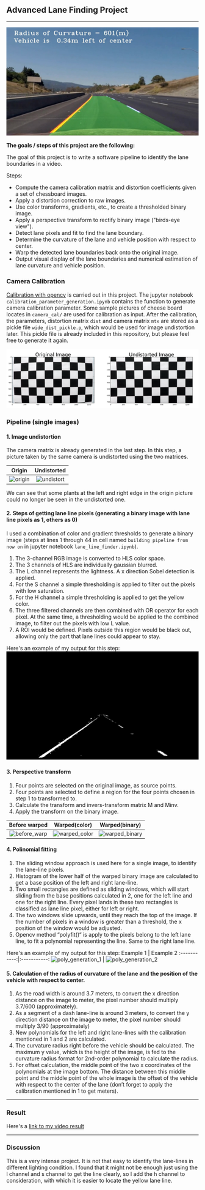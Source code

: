 ## Advanced Lane Finding Project

---

![Lanes Image](./examples/video_snapshot.png)

**The goals / steps of this project are the following:**

The goal of this project is to write a software pipeline to identify the lane boundaries in a video.

Steps:
* Compute the camera calibration matrix and distortion coefficients given a set of chessboard images.
* Apply a distortion correction to raw images.
* Use color transforms, gradients, etc., to create a thresholded binary image.
* Apply a perspective transform to rectify binary image ("birds-eye view").
* Detect lane pixels and fit to find the lane boundary.
* Determine the curvature of the lane and vehicle position with respect to center.
* Warp the detected lane boundaries back onto the original image.
* Output visual display of the lane boundaries and numerical estimation of lane curvature and vehicle position.

[//]: # (Image References)

[image1]: ./examples/undistort_output.png "Undistorted"
[image2]: ./test_images/test1.jpg "Road Transformed"
[image3]: ./examples/binary_combo_example.jpg "Binary Example"
[image4]: ./examples/warped_straight_lines.jpg "Warp Example"
[image5]: ./examples/color_fit_lines.jpg "Fit Visual"
[image6]: ./examples/example_output.jpg "Output"
[video1]: ./project_video.mp4 "Video"
[image7]: ./examples/video_snapshot.png "video_snapshot"
[image8]: ./examples/origin.png "origin"
[image9]: ./examples/undistort.png "undistort"
[image10]: ./examples/binary_roi.png "binary_roi"
[image11]: ./examples/before_warp.png "before_warp"
[image12]: ./examples/warped_color.png "warped_color"
[image13]: ./examples/warped_binary.png "warped_binary"
[image14]: ./examples/poly_generation_1.png "poly_generation_1"
[image15]: ./examples/poly_generation_2.png "poly_generation_2"
[video2]: ./examples/project_video_out.mp4 "video_out"

### Camera Calibration

[Calibration with opencv](https://docs.opencv.org/2.4/doc/tutorials/calib3d/camera_calibration/camera_calibration.html) is carried out in this project. The jupyter notebook `calibration_parameter_generation.ipynb` contains the function to generate camera calibration parameter. Some sample pictures of cheese board locates in `camera_cal/` are used for calibration as input. After the calibration, the parameters, distortion matrix `dist` and camera matrix `mtx` are stored as a pickle file `wide_dist_pickle.p`, which would be used for image undistortion later. This pickle file is already included in this repository, but please feel free to generate it again.

![alt text][image1]

### Pipeline (single images)

#### 1. Image undistortion

The camera matrix is already generated in the last step. In this step, a picture taken by the same camera is undistorted using the two matrices.

Origin       |  Undistorted
:-----------:|:-----------:
![][image8]  |  ![][image9]

We can see that some plants at the left and right edge in the origin picture could no longer be seen in the undistorted one.

#### 2. Steps of getting lane line pixels (generating a binary image with lane line pixels as 1, others as 0)

I used a combination of color and gradient thresholds to generate a binary image (steps at lines 1 through 44 in cell named `building pipeline from now on` in jupyter notebook `lane_line_finder.ipynb`).
1. The 3-channel RGB image is converted to HLS color space.
2. The 3 channels of HLS are individually gaussian blurred.
3. The L channel represents the lightness. A x direction Sobel detection is applied.
4. For the S channel a simple thresholding is applied to filter out the pixels with low saturation.
5. For the H channel a simple thresholding is applied to get the yellow color.
6. The three filtered channels are then combined with OR operator for each pixel. At the same time, a thresholding would be applied to the combined image, to filter out the pixels with low L value.
7. A ROI would be defined. Pixels outside this region would be black out, allowing only the part that lane lines could appear to stay.

Here's an example of my output for this step:
![alt text][image10]

#### 3. Perspective transform

1. Four points are selected on the original image, as source points.
2. Four points are selected to define a region for the four points chosen in step 1 to transformed to. 
3. Calculate the transform and invers-transform matrix M and Minv.
4. Apply the transform on the binary image.

Before warped|  Warped(color)|  Warped(binary)
:-----------:|:-----------:  |:-----------:
![][image11] |  ![][image12] |  ![][image13]


#### 4. Polinomial fitting

1. The sliding window approach is used here for a single image, to identify the lane-line pixels.
2. Histogram of the lower half of the warped binary image are calculated to get a base position of the left and right lane-line.
3. Two small rectangles are defined as sliding windows, which will start sliding from the base positions calculated in 2, one for the left line and one for the right line. Every pixel lands in these two rectangles is classified as lane line pixel, either for left or right. 
4. The two windows slide upwards, until they reach the top of the image. If the number of pixels in a window is greater than a threshold, the x position of the window would be adjusted.
5. Opencv method “polyfit()“ is apply to the pixels belong to the left lane line, to fit a polynomial representing the line. Same to the right lane line. 

Here's an example of my output for this step:
Example 1    |  Example 2
:-----------:|:-----------:
![][image14] |  ![][image15]

#### 5. Calculation of the radius of curvature of the lane and the position of the vehicle with respect to center.

1. As the road width is around 3.7 meters, to convert the x direction distance on the image to meter, the pixel number should multiply 3.7/600 (approximately).
2. As a segment of a dash lane-line is around 3 meters, to convert the y direction distance on the image to meter, the pixel number should multiply 3/90 (approximately)
3. New polynomials for the left and right lane-lines with the calibration mentioned in 1 and 2 are calculated.
4. The curvature radius right before the vehicle should be calculated. The maximum y value, which is the height of the image, is fed to the curvature radius format for 2nd-order polynomial to calculate the radius.
5. For offset calculation, the middle point of the two x coordinates of the polynomials at the image bottom. The distance between this middle point and the middle point of the whole image is the offset of the vehicle with respect to the center of the lane (don’t forget to apply the calibration mentioned in 1 to get meters).

---

### Result

Here's a [link to my video result][video2]

---

### Discussion

This is a very intense project. It is not that easy to identify the lane-lines in different lighting condition. I found that it might not be enough just using the l channel and s channel to get the line clearly, so I add the h channel to consideration, with which it is easier to locate the yellow lane line.
